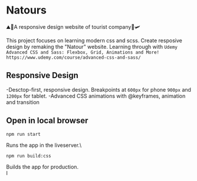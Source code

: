 # Natours
⛰👜A responsive  design website of tourist company🧳🛩 


This project focuses on learning modern css and scss. Create resposive design by remaking the "Natour" website. Learning through with `Udemy Advanced CSS and Sass: Flexbox, Grid, Animations and More! https://www.udemy.com/course/advanced-css-and-sass/`

## **Responsive Design**

-Desctop-first, responsive design. Breakpoints at `600px` for phone `900px` and `1200px` for tablet.
-Advanced CSS animations with @keyframes, animation and transition


  
## Open in local browser
   `npm run start`

Runs the app in the liveserver.\


  `npm run build:css`

Builds the app for production.\
I







